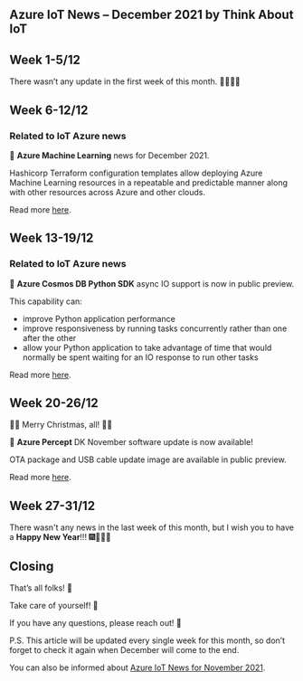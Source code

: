 ## Azure IoT News – December 2021 by Think About IoT

## Week 1-5/12

There wasn’t any update in the first week of this month. 👼🏼👼🏼

## Week 6-12/12

### Related to IoT Azure news

🔸 **Azure Machine Learning** news for December 2021.

Hashicorp Terraform configuration templates allow deploying Azure Machine Learning resources in a repeatable and predictable manner along with other resources across Azure and other clouds.

Read more [here](https://azure.microsoft.com/en-gb/updates/azure-machine-learning-december-2021-general-availability/).

## Week 13-19/12

### Related to IoT Azure news

🔸 **Azure Cosmos DB Python SDK** async IO support is now in public preview.

This capability can:

- improve Python application performance
- improve responsiveness by running tasks concurrently rather than one after the other
- allow your Python application to take advantage of time that would normally be spent waiting for an IO response to run other tasks

Read more [here](https://azure.microsoft.com/en-gb/updates/azure-cosmos-db-python-sdk-async-io-support-in-public-preview/).

##  Week 20-26/12

🎅🤶 Merry Christmas, all! 🎁🎄

🔸 **Azure Percept** DK November software update is now available!

OTA package and USB cable update image are available in public preview.

Read more [here](https://azure.microsoft.com/en-gb/updates/apdk2111update/).

##  Week 27-31/12 

There wasn't any news in the last week of this month, but I wish you to have a **Happy New Year**!!! 🎆🥳🎉🍾

## Closing

That’s all folks! 👋 

Take care of yourself! 🙂

If you have any questions, please reach out! 🤶

P.S. This article will be updated every single week for this month, so don’t forget to check it again when December will come to the end.

You can also be informed about  [Azure IoT News for November 2021](https://www.thinkaboutiot.com/index.php/2021/11/03/azure-iot-news-november-2021-by-think-about-iot/).